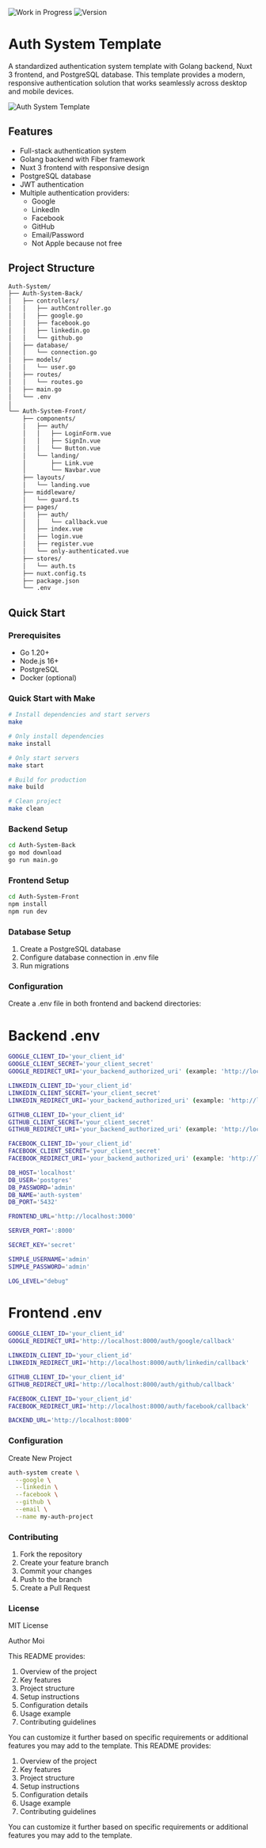 ![Work in Progress](https://img.shields.io/badge/status-work%20in%20progress-orange)
![Version](https://img.shields.io/badge/version-0.0.1-blue)
# Auth System Template

A standardized authentication system template with Golang backend, Nuxt 3 frontend, and PostgreSQL database. This template provides a modern, responsive authentication solution that works seamlessly across desktop and mobile devices.

![Auth System Template](image.png)

## Features

- Full-stack authentication system
- Golang backend with Fiber framework
- Nuxt 3 frontend with responsive design
- PostgreSQL database
- JWT authentication
- Multiple authentication providers:
  - Google
  - LinkedIn 
  - Facebook
  - GitHub
  - Email/Password
  - Not Apple because not free

## Project Structure

```bash
Auth-System/
├── Auth-System-Back/
│   ├── controllers/
│   │   ├── authController.go
│   │   ├── google.go
│   │   ├── facebook.go
│   │   ├── linkedin.go
│   │   └── github.go
│   ├── database/
│   │   └── connection.go
│   ├── models/
│   │   └── user.go
│   ├── routes/
│   │   └── routes.go
│   ├── main.go
│   └── .env
│
└── Auth-System-Front/
    ├── components/
    │   ├── auth/
    │   │   ├── LoginForm.vue
    │   │   ├── SignIn.vue
    │   │   └── Button.vue
    │   └── landing/
    │       ├── Link.vue
    │       └── Navbar.vue
    ├── layouts/
    │   └── landing.vue
    ├── middleware/
    │   └── guard.ts
    ├── pages/
    │   ├── auth/
    │   │   └── callback.vue
    │   ├── index.vue
    │   ├── login.vue
    │   ├── register.vue
    │   └── only-authenticated.vue
    ├── stores/
    │   └── auth.ts
    ├── nuxt.config.ts
    ├── package.json
    └── .env
```

## Quick Start

### Prerequisites

- Go 1.20+
- Node.js 16+
- PostgreSQL
- Docker (optional)

### Quick Start with Make

```bash
# Install dependencies and start servers
make

# Only install dependencies
make install

# Only start servers
make start

# Build for production
make build

# Clean project
make clean
```

### Backend Setup

```bash
cd Auth-System-Back
go mod download
go run main.go
```

### Frontend  Setup

```bash
cd Auth-System-Front
npm install
npm run dev
```

### Database Setup

1. Create a PostgreSQL database
2. Configure database connection in .env file
3. Run migrations

### Configuration

Create a .env file in both frontend and backend directories:
# Backend .env

```bash
GOOGLE_CLIENT_ID='your_client_id'
GOOGLE_CLIENT_SECRET='your_client_secret'
GOOGLE_REDIRECT_URI='your_backend_authorized_uri' (example: 'http://localhost:8000/auth/google/callback')

LINKEDIN_CLIENT_ID='your_client_id'
LINKEDIN_CLIENT_SECRET='your_client_secret'
LINKEDIN_REDIRECT_URI='your_backend_authorized_uri' (example: 'http://localhost:8000/auth/linkedin/callback')

GITHUB_CLIENT_ID='your_client_id'
GITHUB_CLIENT_SECRET='your_client_secret'
GITHUB_REDIRECT_URI='your_backend_authorized_uri' (example: 'http://localhost:8000/auth/github/callback')

FACEBOOK_CLIENT_ID='your_client_id'
FACEBOOK_CLIENT_SECRET='your_client_secret'
FACEBOOK_REDIRECT_URI='your_backend_authorized_uri' (example: 'http://localhost:8000/auth/facebook/callback')

DB_HOST='localhost'
DB_USER='postgres'
DB_PASSWORD='admin'
DB_NAME='auth-system'
DB_PORT='5432'

FRONTEND_URL='http://localhost:3000'

SERVER_PORT=':8000'

SECRET_KEY='secret'

SIMPLE_USERNAME='admin'
SIMPLE_PASSWORD='admin'

LOG_LEVEL="debug"
```


# Frontend .env

```bash
GOOGLE_CLIENT_ID='your_client_id'
GOOGLE_REDIRECT_URI='http://localhost:8000/auth/google/callback'

LINKEDIN_CLIENT_ID='your_client_id'
LINKEDIN_REDIRECT_URI='http://localhost:8000/auth/linkedin/callback'

GITHUB_CLIENT_ID='your_client_id'
GITHUB_REDIRECT_URI='http://localhost:8000/auth/github/callback'

FACEBOOK_CLIENT_ID='your_client_id'
FACEBOOK_REDIRECT_URI='http://localhost:8000/auth/facebook/callback'

BACKEND_URL='http://localhost:8000'
```

### Configuration

Create New Project
```bash
auth-system create \
  --google \
  --linkedin \
  --facebook \
  --github \
  --email \
  --name my-auth-project
  ```


### Contributing
1. Fork the repository
2. Create your feature branch
3. Commit your changes
4. Push to the branch
5. Create a Pull Request

### License
MIT License

Author
Moi



This README provides:
1. Overview of the project
2. Key features
3. Project structure
4. Setup instructions
5. Configuration details
6. Usage example
7. Contributing guidelines

You can customize it further based on specific requirements or additional features you may add to the template.
This README provides:
1. Overview of the project
2. Key features
3. Project structure
4. Setup instructions
5. Configuration details
6. Usage example
7. Contributing guidelines

You can customize it further based on specific requirements or additional features you may add to the template.